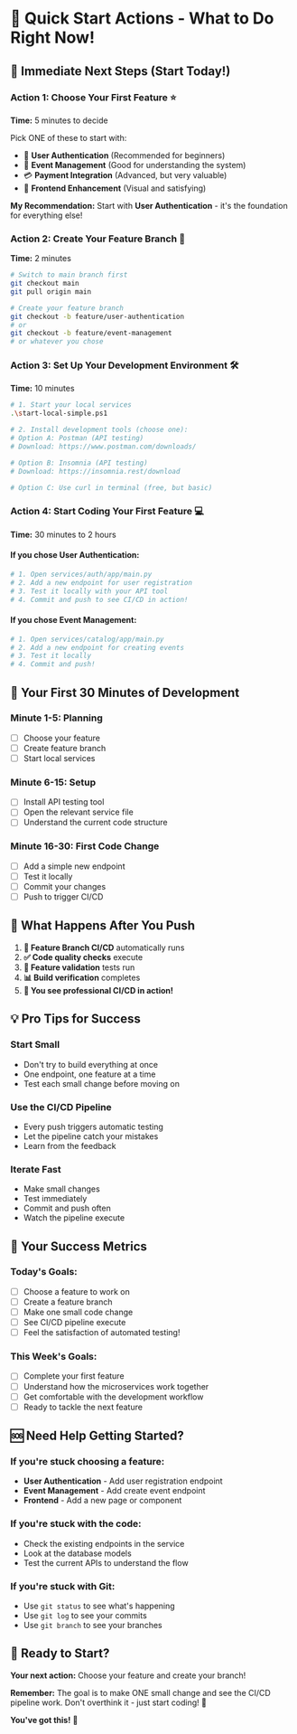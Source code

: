 # 🚀 Quick Start Actions - What to Do Right Now!

## 🎯 **Immediate Next Steps (Start Today!)**

### **Action 1: Choose Your First Feature** ⭐
**Time:** 5 minutes to decide

Pick ONE of these to start with:
- 🔐 **User Authentication** (Recommended for beginners)
- 📅 **Event Management** (Good for understanding the system)
- 💳 **Payment Integration** (Advanced, but very valuable)
- 🎨 **Frontend Enhancement** (Visual and satisfying)

**My Recommendation:** Start with **User Authentication** - it's the foundation for everything else!

### **Action 2: Create Your Feature Branch** 🌿
**Time:** 2 minutes

```bash
# Switch to main branch first
git checkout main
git pull origin main

# Create your feature branch
git checkout -b feature/user-authentication
# or
git checkout -b feature/event-management
# or whatever you chose
```

### **Action 3: Set Up Your Development Environment** 🛠️
**Time:** 10 minutes

```bash
# 1. Start your local services
.\start-local-simple.ps1

# 2. Install development tools (choose one):
# Option A: Postman (API testing)
# Download: https://www.postman.com/downloads/

# Option B: Insomnia (API testing)
# Download: https://insomnia.rest/download

# Option C: Use curl in terminal (free, but basic)
```

### **Action 4: Start Coding Your First Feature** 💻
**Time:** 30 minutes to 2 hours

#### **If you chose User Authentication:**
```bash
# 1. Open services/auth/app/main.py
# 2. Add a new endpoint for user registration
# 3. Test it locally with your API tool
# 4. Commit and push to see CI/CD in action!
```

#### **If you chose Event Management:**
```bash
# 1. Open services/catalog/app/main.py
# 2. Add a new endpoint for creating events
# 3. Test it locally
# 4. Commit and push!
```

## 🎯 **Your First 30 Minutes of Development**

### **Minute 1-5: Planning**
- [ ] Choose your feature
- [ ] Create feature branch
- [ ] Start local services

### **Minute 6-15: Setup**
- [ ] Install API testing tool
- [ ] Open the relevant service file
- [ ] Understand the current code structure

### **Minute 16-30: First Code Change**
- [ ] Add a simple new endpoint
- [ ] Test it locally
- [ ] Commit your changes
- [ ] Push to trigger CI/CD

## 🚀 **What Happens After You Push**

1. **🌿 Feature Branch CI/CD** automatically runs
2. **✅ Code quality checks** execute
3. **🧪 Feature validation** tests run
4. **📊 Build verification** completes
5. **🎉 You see professional CI/CD in action!**

## 💡 **Pro Tips for Success**

### **Start Small**
- Don't try to build everything at once
- One endpoint, one feature at a time
- Test each small change before moving on

### **Use the CI/CD Pipeline**
- Every push triggers automatic testing
- Let the pipeline catch your mistakes
- Learn from the feedback

### **Iterate Fast**
- Make small changes
- Test immediately
- Commit and push often
- Watch the pipeline execute

## 🎉 **Your Success Metrics**

### **Today's Goals:**
- [ ] Choose a feature to work on
- [ ] Create a feature branch
- [ ] Make one small code change
- [ ] See CI/CD pipeline execute
- [ ] Feel the satisfaction of automated testing!

### **This Week's Goals:**
- [ ] Complete your first feature
- [ ] Understand how the microservices work together
- [ ] Get comfortable with the development workflow
- [ ] Ready to tackle the next feature

## 🆘 **Need Help Getting Started?**

### **If you're stuck choosing a feature:**
- **User Authentication** - Add user registration endpoint
- **Event Management** - Add create event endpoint
- **Frontend** - Add a new page or component

### **If you're stuck with the code:**
- Check the existing endpoints in the service
- Look at the database models
- Test the current APIs to understand the flow

### **If you're stuck with Git:**
- Use `git status` to see what's happening
- Use `git log` to see your commits
- Use `git branch` to see your branches

## 🎯 **Ready to Start?**

**Your next action:** Choose your feature and create your branch!

**Remember:** The goal is to make ONE small change and see the CI/CD pipeline work. Don't overthink it - just start coding! 🚀

**You've got this!** 💪

